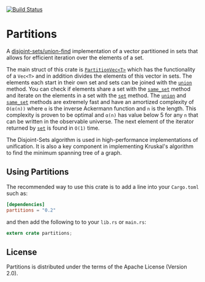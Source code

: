 [![Build Status](https://travis-ci.org/DDOtten/partitions.png?branch=master)](https://travis-ci.org/DDOtten/partitions)

# Partitions

A [disjoint-sets/union-find] implementation of a vector partitioned in sets that
allows for efficient iteration over the elements of a set.

The main struct of this crate is [`PartitionVec<T>`] which has the functionality
of a `Vec<T>` and in addition divides the elements of this vector in sets.
The elements each start in their own set and sets can be joined with the
[`union`] method.
You can check if elements share a set with the [`same_set`] method and iterate
on the elements in a set with the [`set`] method.
The [`union`] and [`same_set`] methods are extremely fast and have an amortized
complexity of `O(α(n))` where `α` is the inverse Ackermann function and `n` is
the length.
This complexity is proven to be optimal and `α(n)` has value below 5 for any `n`
that can be written in the observable universe.
The next element of the iterator returned by [`set`] is found in `O(1)` time.

The Disjoint-Sets algorithm is used in high-performance implementations of
unification.
It is also a key component in implementing Kruskal's algorithm to find the
minimum spanning tree of a graph.

[disjoint-sets/union-find]:
https://en.wikipedia.org/wiki/Disjoint-set_data_structure
[`PartitionVec<T>`]:
https://docs.rs/partitions/0.2.0/partitions/partition_vec/struct.PartitionVec.html
[`union`]:
https://docs.rs/partitions/0.2.0/partitions/partition_vec/struct.PartitionVec.html#method.union
[`same_set`]:
https://docs.rs/partitions/0.2.0/partitions/partition_vec/struct.PartitionVec.html#method.same_set
[`set`]:
https://docs.rs/partitions/0.2.0/partitions/partition_vec/struct.PartitionVec.html#method.set
[`make_singleton`]:
https://docs.rs/partitions/0.2.0/partitions/partition_vec/struct.PartitionVec.html#method.make_singleton

## Using Partitions

The recommended way to use this crate is to add a line into your `Cargo.toml`
such as:

```toml
[dependencies]
partitions = "0.2"
```

and then add the following to to your `lib.rs` or `main.rs`:

```rust
extern crate partitions;
```

## License

Partitions is distributed under the terms of the Apache License (Version 2.0).

